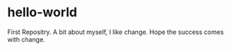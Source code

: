 # hello-world
First Repositry.
A bit about myself, I like change.
Hope the success comes with change.

